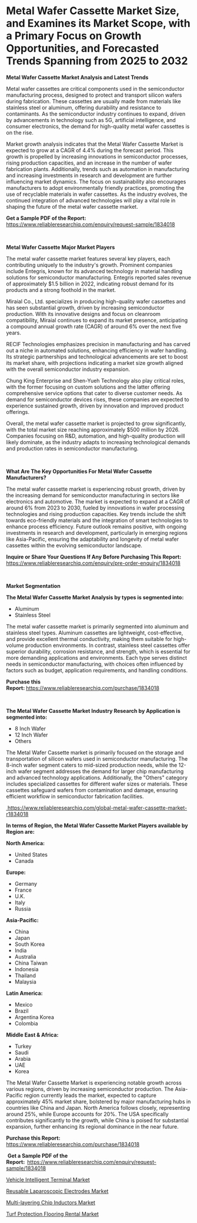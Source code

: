 <p><h1>Metal Wafer Cassette Market Size, and Examines its Market Scope, with a Primary Focus on Growth Opportunities, and Forecasted Trends Spanning from 2025 to 2032</h1></p><p><strong>Metal Wafer Cassette Market Analysis and Latest Trends</strong></p>
<p><p>Metal wafer cassettes are critical components used in the semiconductor manufacturing process, designed to protect and transport silicon wafers during fabrication. These cassettes are usually made from materials like stainless steel or aluminum, offering durability and resistance to contaminants. As the semiconductor industry continues to expand, driven by advancements in technology such as 5G, artificial intelligence, and consumer electronics, the demand for high-quality metal wafer cassettes is on the rise.</p><p>Market growth analysis indicates that the Metal Wafer Cassette Market is expected to grow at a CAGR of 4.4% during the forecast period. This growth is propelled by increasing innovations in semiconductor processes, rising production capacities, and an increase in the number of wafer fabrication plants. Additionally, trends such as automation in manufacturing and increasing investments in research and development are further influencing market dynamics. The focus on sustainability also encourages manufacturers to adopt environmentally friendly practices, promoting the use of recyclable materials in wafer cassettes. As the industry evolves, the continued integration of advanced technologies will play a vital role in shaping the future of the metal wafer cassette market.</p></p>
<p><strong>Get a Sample PDF of the Report:&nbsp;</strong> <a href="https://www.reliableresearchiq.com/enquiry/request-sample/1834018?utm_campaign=1087&utm_medium=2&utm_source=Github&utm_content=ia&utm_term=15022025&utm_id=metal-wafer-cassette">https://www.reliableresearchiq.com/enquiry/request-sample/1834018</a></p>
<p>&nbsp;</p>
<p><strong>Metal Wafer Cassette Major Market Players</strong></p>
<p><p>The metal wafer cassette market features several key players, each contributing uniquely to the industry's growth. Prominent companies include Entegris, known for its advanced technology in material handling solutions for semiconductor manufacturing. Entegris reported sales revenue of approximately $1.5 billion in 2022, indicating robust demand for its products and a strong foothold in the market.</p><p>Miraial Co., Ltd. specializes in producing high-quality wafer cassettes and has seen substantial growth, driven by increasing semiconductor production. With its innovative designs and focus on cleanroom compatibility, Miraial continues to expand its market presence, anticipating a compound annual growth rate (CAGR) of around 6% over the next five years.</p><p>RECIF Technologies emphasizes precision in manufacturing and has carved out a niche in automated solutions, enhancing efficiency in wafer handling. Its strategic partnerships and technological advancements are set to boost its market share, with projections indicating a market size growth aligned with the overall semiconductor industry expansion.</p><p>Chung King Enterprise and Shen-Yueh Technology also play critical roles, with the former focusing on custom solutions and the latter offering comprehensive service options that cater to diverse customer needs. As demand for semiconductor devices rises, these companies are expected to experience sustained growth, driven by innovation and improved product offerings.</p><p>Overall, the metal wafer cassette market is projected to grow significantly, with the total market size reaching approximately $500 million by 2026. Companies focusing on R&D, automation, and high-quality production will likely dominate, as the industry adapts to increasing technological demands and production rates in semiconductor manufacturing.</p></p>
<p>&nbsp;</p>
<p><strong>What Are The Key Opportunities For Metal Wafer Cassette Manufacturers?</strong></p>
<p><p>The metal wafer cassette market is experiencing robust growth, driven by the increasing demand for semiconductor manufacturing in sectors like electronics and automotive. The market is expected to expand at a CAGR of around 6% from 2023 to 2030, fueled by innovations in wafer processing technologies and rising production capacities. Key trends include the shift towards eco-friendly materials and the integration of smart technologies to enhance process efficiency. Future outlook remains positive, with ongoing investments in research and development, particularly in emerging regions like Asia-Pacific, ensuring the adaptability and longevity of metal wafer cassettes within the evolving semiconductor landscape.</p></p>
<p><strong>Inquire or Share Your Questions If Any Before Purchasing This Report:</strong> <a href="https://www.reliableresearchiq.com/enquiry/pre-order-enquiry/1834018?utm_campaign=1087&utm_medium=2&utm_source=Github&utm_content=ia&utm_term=15022025&utm_id=metal-wafer-cassette">https://www.reliableresearchiq.com/enquiry/pre-order-enquiry/1834018</a></p>
<p>&nbsp;</p>
<p><strong>Market Segmentation</strong></p>
<p><strong>The Metal Wafer Cassette Market Analysis by types is segmented into:</strong></p>
<p><ul><li>Aluminum</li><li>Stainless Steel</li></ul></p>
<p><p>The metal wafer cassette market is primarily segmented into aluminum and stainless steel types. Aluminum cassettes are lightweight, cost-effective, and provide excellent thermal conductivity, making them suitable for high-volume production environments. In contrast, stainless steel cassettes offer superior durability, corrosion resistance, and strength, which is essential for more demanding applications and environments. Each type serves distinct needs in semiconductor manufacturing, with choices often influenced by factors such as budget, application requirements, and handling conditions.</p></p>
<p><strong>Purchase this Report:&nbsp;</strong><a href="https://www.reliableresearchiq.com/purchase/1834018?utm_campaign=1087&utm_medium=2&utm_source=Github&utm_content=ia&utm_term=15022025&utm_id=metal-wafer-cassette">https://www.reliableresearchiq.com/purchase/1834018</a></p>
<p>&nbsp;</p>
<p><strong>The Metal Wafer Cassette Market Industry Research by Application is segmented into:</strong></p>
<p><ul><li>8 Inch Wafer</li><li>12 Inch Wafer</li><li>Others</li></ul></p>
<p><p>The Metal Wafer Cassette market is primarily focused on the storage and transportation of silicon wafers used in semiconductor manufacturing. The 8-inch wafer segment caters to mid-sized production needs, while the 12-inch wafer segment addresses the demand for larger chip manufacturing and advanced technology applications. Additionally, the "Others" category includes specialized cassettes for different wafer sizes or materials. These cassettes safeguard wafers from contamination and damage, ensuring efficient workflow in semiconductor fabrication facilities.</p></p>
<p><a href="https://www.reliableresearchiq.com/global-metal-wafer-cassette-market-r1834018?utm_campaign=1087&utm_medium=2&utm_source=Github&utm_content=ia&utm_term=15022025&utm_id=metal-wafer-cassette">&nbsp;https://www.reliableresearchiq.com/global-metal-wafer-cassette-market-r1834018</a></p>
<p><strong>In terms of Region, the Metal Wafer Cassette Market Players available by Region are:</strong></p>
<p>
    <p> <strong> North America: </strong>
        <ul>
            <li>United States</li>
            <li>Canada</li>
        </ul>
        </p> 
    <p> <strong> Europe: </strong>
        <ul>
            <li>Germany</li>
            <li>France</li>
            <li>U.K.</li>
            <li>Italy</li>
            <li>Russia</li>
        </ul>
        </p> 
    <p> <strong> Asia-Pacific: </strong>
        <ul>
            <li>China</li>
            <li>Japan</li>
            <li>South Korea</li>
            <li>India</li>
            <li>Australia</li>
            <li>China Taiwan</li>
            <li>Indonesia</li>
            <li>Thailand</li>
            <li>Malaysia</li>
        </ul>
        </p> 
    <p> <strong> Latin America: </strong>
        <ul>
            <li>Mexico</li>
            <li>Brazil</li>
            <li>Argentina Korea</li>
            <li>Colombia</li>
        </ul>
        </p> 
    <p> <strong> Middle East & Africa: </strong>
        <ul>
            <li>Turkey</li>
            <li>Saudi</li>
            <li>Arabia</li>
            <li>UAE</li>
            <li>Korea</li>
        </ul>
    </p>
    </p>
<p><p>The Metal Wafer Cassette Market is experiencing notable growth across various regions, driven by increasing semiconductor production. The Asia-Pacific region currently leads the market, expected to capture approximately 45% market share, bolstered by major manufacturing hubs in countries like China and Japan. North America follows closely, representing around 25%, while Europe accounts for 20%. The USA specifically contributes significantly to the growth, while China is poised for substantial expansion, further enhancing its regional dominance in the near future.</p></p>
<p><strong>Purchase this Report: </strong><a href="https://www.reliableresearchiq.com/purchase/1834018?utm_campaign=1087&utm_medium=2&utm_source=Github&utm_content=ia&utm_term=15022025&utm_id=metal-wafer-cassette">https://www.reliableresearchiq.com/purchase/1834018</a></p>
<p>&nbsp;<strong>Get a Sample PDF of the Report:&nbsp;&nbsp;</strong><a href="https://www.reliableresearchiq.com/enquiry/request-sample/1834018?utm_campaign=1087&utm_medium=2&utm_source=Github&utm_content=ia&utm_term=15022025&utm_id=metal-wafer-cassette">https://www.reliableresearchiq.com/enquiry/request-sample/1834018</a></p>
<p><strong></strong></p>
<p><p><a href="https://github.com/wynonachirei9/Market-Research-Report-List-1/blob/main/vehicle-intelligent-terminal-market.md?utm_campaign=1087&utm_medium=2&utm_source=Github&utm_content=ia&utm_term=15022025&utm_id=metal-wafer-cassette">Vehicle Intelligent Terminal Market</a></p><p><a href="https://github.com/merkinedry7b/Market-Research-Report-List-1/blob/main/reusable-laparoscopic-electrodes-market.md?utm_campaign=1087&utm_medium=2&utm_source=Github&utm_content=ia&utm_term=15022025&utm_id=metal-wafer-cassette">Reusable Laparoscopic Electrodes Market</a></p><p><a href="https://github.com/nacrehuipie/Market-Research-Report-List-1/blob/main/multi-layering-chip-inductors-market.md?utm_campaign=1087&utm_medium=2&utm_source=Github&utm_content=ia&utm_term=15022025&utm_id=metal-wafer-cassette">Multi-layering Chip Inductors Market</a></p><p><a href="https://github.com/urticagebbia/Market-Research-Report-List-1/blob/main/turf-protection-flooring-rental-market.md?utm_campaign=1087&utm_medium=2&utm_source=Github&utm_content=ia&utm_term=15022025&utm_id=metal-wafer-cassette">Turf Protection Flooring Rental Market</a></p></p>